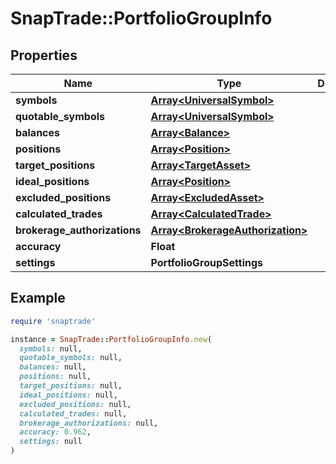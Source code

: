 # SnapTrade::PortfolioGroupInfo

## Properties

| Name | Type | Description | Notes |
| ---- | ---- | ----------- | ----- |
| **symbols** | [**Array&lt;UniversalSymbol&gt;**](UniversalSymbol.md) |  | [optional] |
| **quotable_symbols** | [**Array&lt;UniversalSymbol&gt;**](UniversalSymbol.md) |  | [optional] |
| **balances** | [**Array&lt;Balance&gt;**](Balance.md) |  | [optional] |
| **positions** | [**Array&lt;Position&gt;**](Position.md) |  | [optional] |
| **target_positions** | [**Array&lt;TargetAsset&gt;**](TargetAsset.md) |  | [optional] |
| **ideal_positions** | [**Array&lt;Position&gt;**](Position.md) |  | [optional] |
| **excluded_positions** | [**Array&lt;ExcludedAsset&gt;**](ExcludedAsset.md) |  | [optional] |
| **calculated_trades** | [**Array&lt;CalculatedTrade&gt;**](CalculatedTrade.md) |  | [optional] |
| **brokerage_authorizations** | [**Array&lt;BrokerageAuthorization&gt;**](BrokerageAuthorization.md) |  | [optional] |
| **accuracy** | **Float** |  | [optional] |
| **settings** | **PortfolioGroupSettings** |  | [optional] |

## Example

```ruby
require 'snaptrade'

instance = SnapTrade::PortfolioGroupInfo.new(
  symbols: null,
  quotable_symbols: null,
  balances: null,
  positions: null,
  target_positions: null,
  ideal_positions: null,
  excluded_positions: null,
  calculated_trades: null,
  brokerage_authorizations: null,
  accuracy: 0.962,
  settings: null
)
```


